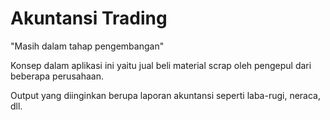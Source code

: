 # Akuntansi Trading

"Masih dalam tahap pengembangan"

Konsep dalam aplikasi ini yaitu jual beli material scrap oleh pengepul dari beberapa perusahaan.

Output yang diinginkan berupa laporan akuntansi seperti laba-rugi, neraca, dll.